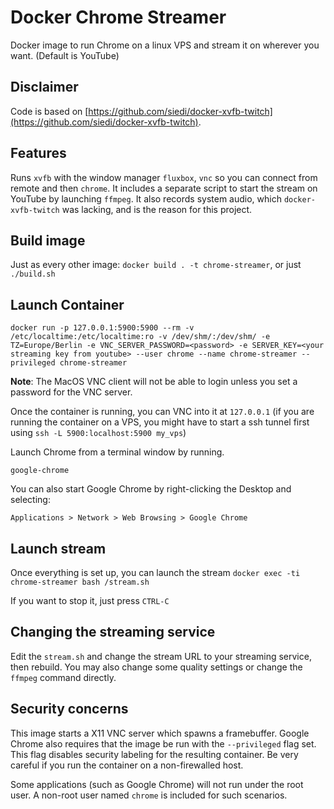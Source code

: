 # Docker Chrome Streamer

Docker image to run Chrome on a linux VPS and stream it on wherever you want. (Default is YouTube)

## Disclaimer

Code is based on [https://github.com/siedi/docker-xvfb-twitch](https://github.com/siedi/docker-xvfb-twitch).

## Features

Runs `xvfb` with the window manager `fluxbox`, `vnc` so you can connect from remote and then `chrome`. It includes a separate script to start the stream on YouTube by launching `ffmpeg`.
It also records system audio, which `docker-xvfb-twitch` was lacking, and is the reason for this project.

## Build image

Just as every other image: `docker build . -t chrome-streamer`, or just `./build.sh`

## Launch Container

```
docker run -p 127.0.0.1:5900:5900 --rm -v /etc/localtime:/etc/localtime:ro -v /dev/shm/:/dev/shm/ -e TZ=Europe/Berlin -e VNC_SERVER_PASSWORD=<password> -e SERVER_KEY=<your streaming key from youtube> --user chrome --name chrome-streamer --privileged chrome-streamer
```

**Note**: The MacOS VNC client will not be able to login unless you set a password for the VNC server.

Once the container is running, you can VNC into it at `127.0.0.1` (if you are running the container on a VPS, you might have to start a ssh tunnel first using `ssh -L 5900:localhost:5900 my_vps`)

Launch Chrome from a terminal window by running.

```
google-chrome
```

You can also start Google Chrome by right-clicking the Desktop and selecting:
```
Applications > Network > Web Browsing > Google Chrome
```

## Launch stream

Once everything is set up, you can launch the stream
`docker exec -ti chrome-streamer bash /stream.sh`

If you want to stop it, just press `CTRL-C`

## Changing the streaming service

Edit the `stream.sh` and change the stream URL to your streaming service, then rebuild. You may also change some quality settings or change the `ffmpeg` command directly.

## Security concerns
This image starts a X11 VNC server which spawns a framebuffer. Google Chrome
also requires that the image be run with the `--privileged` flag set. This flag
disables security labeling for the resulting container. Be very careful if you
run the container on a non-firewalled host.

Some applications (such as Google Chrome) will not run under the root user. A
non-root user named `chrome` is included for such scenarios.

